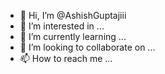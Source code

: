 - 👋 Hi, I’m @AshishGuptajiii
- 👀 I’m interested in ...
- 🌱 I’m currently learning ...
- 💞️ I’m looking to collaborate on ...
- 📫 How to reach me ...

<!---
AshishGuptajiii/AshishGuptajiii is a ✨ special ✨ repository because its `README.md` (this file) appears on your GitHub profile.
You can click the Preview link to take a look at your changes.
--->
